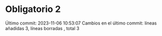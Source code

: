 # Obligatorio 2

Último commit: 2023-11-06 10:53:07
Cambios en el último commit: líneas añadidas 3, líneas borradas , total 3
